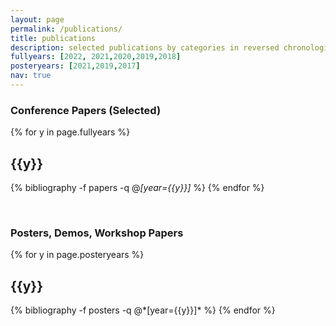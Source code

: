 ```yaml
---
layout: page
permalink: /publications/
title: publications
description: selected publications by categories in reversed chronological order. generated by jekyll-scholar.
fullyears: [2022, 2021,2020,2019,2018]
posteryears: [2021,2019,2017]
nav: true
---
```


<div>
<h3>Conference Papers (Selected)</h3>
  <div class="publications">

  {% for y in page.fullyears %}
    <h2 class="year">{{y}}</h2>
    {% bibliography -f papers -q @*[year={{y}}]* %}
  {% endfor %}

  </div>
</div>

<br>

<div>
<h3>Posters, Demos, Workshop Papers</h3>
  <div class="publications">
  {% for y in page.posteryears %}
    <h2 class="year">{{y}}</h2>
    {% bibliography -f posters -q @*[year={{y}}]* %}
  {% endfor %}

  </div>
</div>
